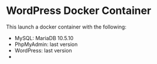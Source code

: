 # WordPress Docker Container

This launch a docker container with the following:
- MySQL: MariaDB 10.5.10
- PhpMyAdmin: last version 
- WordPress: last version
- 